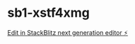 # sb1-xstf4xmg

[Edit in StackBlitz next generation editor ⚡️](https://stackblitz.com/~/github.com/shaqeelless/sb1-xstf4xmg)
